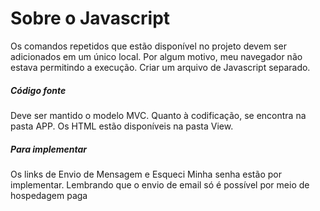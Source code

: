 # Sobre o Javascript
Os comandos repetidos que estão disponível no projeto devem ser adicionados em um único local. Por algum motivo, meu navegador não estava permitindo a execução.
Criar um arquivo de Javascript separado.

##### Código fonte
Deve ser mantido o modelo MVC. Quanto à codificação, se encontra na pasta APP.
Os HTML estão disponíveis na pasta View.
##### Para implementar
Os links de Envio de Mensagem e Esqueci Minha senha estão por implementar. Lembrando que o envio de email só é possível por meio de hospedagem paga
